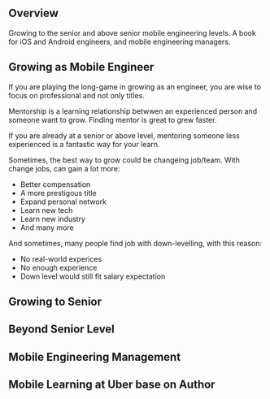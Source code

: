 ## Overview

Growing to the senior and above senior mobile engineering levels. A book for iOS and Android engineers, and mobile engineering managers.

## Growing as Mobile Engineer

If you are playing the long-game in growing as an engineer, you are wise to focus on professional and not only titles.

Mentorship is a learning relationship betwwen an experienced person and someone want to grow. Finding mentor is great to grew faster.

If you are already at a senior or above level, mentoring someone less experienced is a fantastic way for your learn.

Sometimes, the best way to grow could be changeing job/team. With change jobs, can gain a lot more:

- Better compensation
- A more prestigous title
- Expand personal network
- Learn new tech
- Learn new industry
- And many more

And sometimes, many people find job with down-levelling, with this reason:

- No real-world experices
- No enough experience
- Down level would still fit salary expectation

## Growing to Senior

## Beyond Senior Level

## Mobile Engineering Management

## Mobile Learning at Uber base on Author